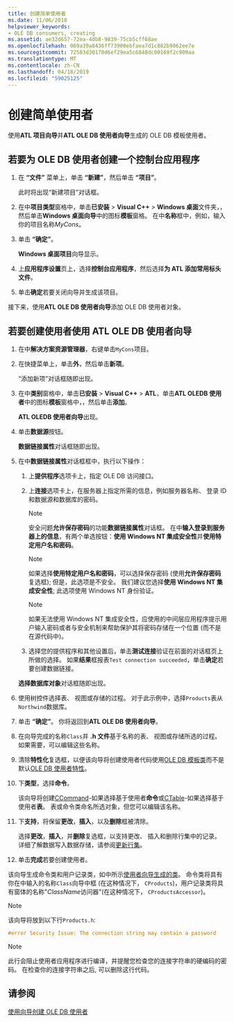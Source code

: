 ```yaml
---
title: 创建简单使用者
ms.date: 11/06/2018
helpviewer_keywords:
- OLE DB consumers, creating
ms.assetid: ae32d657-72ea-4db8-9839-75cb5cff68ae
ms.openlocfilehash: 060a39a8436ff73900ebfaea7d1c882b9862ee7e
ms.sourcegitcommit: 72583d30170d6ef29ea5c6848dc00169f2c909aa
ms.translationtype: MT
ms.contentlocale: zh-CN
ms.lasthandoff: 04/18/2019
ms.locfileid: "59025125"
---
```

# <a name="creating-a-simple-consumer"></a>创建简单使用者

使用**ATL 项目向导**并**ATL OLE DB 使用者向导**生成的 OLE DB 模板使用者。

## <a name="to-create-a-console-application-for-an-ole-db-consumer"></a>若要为 OLE DB 使用者创建一个控制台应用程序

1. 在 **“文件”** 菜单上，单击 **“新建”**，然后单击 **“项目”**。

   此时将出现“新建项目”对话框。

1. 在中**项目类型**窗格中，单击**已安装** > **Visual C++**   >  **Windows 桌面**文件夹，，然后单击**Windows 桌面向导**中的图标**模板**窗格。 在中**名称**框中，例如，输入你的项目名称*MyCons*。

1. 单击 **“确定”**。

   **Windows 桌面项目**向导显示。

1. 上**应用程序设置**页上，选择**控制台应用程序**，然后选择**为 ATL 添加常用标头文件**。

1. 单击**确定**若要关闭向导并生成该项目。

接下来，使用**ATL OLE DB 使用者向导**添加 OLE DB 使用者对象。

## <a name="to-create-a-consumer-with-the-atl-ole-db-consumer-wizard"></a>若要创建使用者使用 ATL OLE DB 使用者向导

1. 在中**解决方案资源管理器**，右键单击`MyCons`项目。

1. 在快捷菜单上，单击**外**，然后单击**新项**。

   “添加新项”对话框随即出现。

1. 在中**类别**窗格中，单击**已安装** > **Visual C++**   >  **ATL**，单击**ATL OLEDB 使用者**中的图标**模板**窗格中，，然后单击**添加**。

   **ATL OLEDB 使用者向导**出现。

1. 单击**数据源**按钮。

   **数据链接属性**对话框随即出现。

1. 在中**数据链接属性**对话框框中，执行以下操作：

   1. 上**提供程序**选项卡上，指定 OLE DB 访问接口。

   1. 上**连接**选项卡上，在服务器上指定所需的信息，例如服务器名称、 登录 ID 和数据源和数据库的密码。

      > [!NOTE]
      > 安全问题**允许保存密码**的功能**数据链接属性**对话框。 在中**输入登录到服务器上的信息**，有两个单选按钮：**使用 Windows NT 集成安全性**并**使用特定用户名和密码**。

      > [!NOTE]
      > 如果选择**使用特定用户名和密码**，可以选择保存密码 (使用**允许保存密码**复选框); 但是，此选项是不安全。 我们建议您选择**使用 Windows NT 集成安全性**; 此选项使用 Windows NT 身份验证。

      > [!NOTE]
      > 如果无法使用 Windows NT 集成安全性，应使用的中间层应用程序提示用户输入密码或者与安全机制来帮助保护其将密码存储在一个位置 (而不是在源代码中)。

   1. 选择您的提供程序和其他设置后，单击**测试连接**验证在前面的对话框页上所做的选择。 如果**结果**框报表`Test connection succeeded`，单击**确定**若要创建数据链接。

   **选择数据库对象**对话框随即出现。

1. 使用树控件选择表、 视图或存储的过程。 对于此示例中，选择`Products`表从`Northwind`数据库。

1. 单击 **“确定”**。 你将返回到**ATL OLE DB 使用者向导**。

1. 在向导完成的名称`Class`并 **.h 文件**基于名称的表、 视图或存储所选的过程。 如果需要，可以编辑这些名称。

1. 清除**特性化**复选框，以便该向导将创建使用者代码使用[OLE DB 模板类](../../data/oledb/ole-db-consumer-templates-reference.md)而不是默认[OLE DB 使用者特性](../../windows/ole-db-consumer-attributes.md)。

1. 下**类型**，选择**命令**。

   该向导将创建[CCommand](../../data/oledb/ccommand-class.md)-如果选择基于使用者**命令**或[CTable](../../data/oledb/ctable-class.md)-如果选择基于使用者**表**。 表或命令类命名所选对象，但您可以编辑该名称。

1. 下**支持**，将保留**更改**，**插入**，以及**删除**框被清除。

   选择**更改**，**插入**，并**删除**复选框，以支持更改、 插入和删除行集中的记录。 详细了解数据写入数据存储，请参阅[更新行集](../../data/oledb/updating-rowsets.md)。

1. 单击**完成**若要创建使用者。

该向导生成命令类和用户记录类，如中所示[使用者向导生成的类](../../data/oledb/consumer-wizard-generated-classes.md)。 命令类将具有你在中输入的名称`Class`向导中框 (在这种情况下， `CProducts`)，用户记录类将具有窗体的名称"*ClassName*访问器"(在这种情况下， `CProductsAccessor`)。

> [!NOTE]
> 该向导将放到以下行`Products.h`:

```cpp
#error Security Issue: The connection string may contain a password
```

> [!NOTE]
> 此行会阻止使用者应用程序进行编译，并提醒您检查您的连接字符串的硬编码的密码。 在检查你的连接字符串之后, 可以删除这行代码。

## <a name="see-also"></a>请参阅

[使用向导创建 OLE DB 使用者](../../data/oledb/creating-an-ole-db-consumer-using-a-wizard.md)
